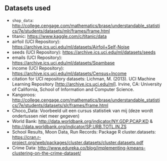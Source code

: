 ## Datasets used

- `shop_data`: http://college.cengage.com/mathematics/brase/understandable_statistics/7e/students/datasets/mlr/frames/frame.html
- titanic: https://www.kaggle.com/c/titanic/data
- airfoil (UCI Repository): https://archive.ics.uci.edu/ml/datasets/Airfoil+Self-Noise 
- seeds (UCI Repository): https://archive.ics.uci.edu/ml/datasets/seeds
- emails (UCI Repository): https://archive.ics.uci.edu/ml/datasets/Spambase
- income (UCI Repository): https://archive.ics.uci.edu/ml/datasets/Census+Income
- citation for UCI repository datasets: Lichman, M. (2013). UCI Machine Learning Repository [http://archive.ics.uci.edu/ml]. Irvine, CA: University of California, School of Information and Computer Science.
- Kangoroos: http://college.cengage.com/mathematics/brase/understandable_statistics/7e/students/datasets/slr/frames/frame.html
- Choco_Data: Voorbeeld uit een cursus statistiek van mij (deze wordt ondertussen niet meer gegeven)
- World Bank: http://data.worldbank.org/indicator/NY.GDP.PCAP.KD & http://data.worldbank.org/indicator/SP.URB.TOTL.IN.ZS
- School Results, Moon Data, Run Records: Package R cluster.datasets: https://cran.r-project.org/web/packages/cluster.datasets/cluster.datasets.pdf
- Crime Data: http://www.edureka.co/blog/implementing-kmeans-clustering-on-the-crime-dataset/
